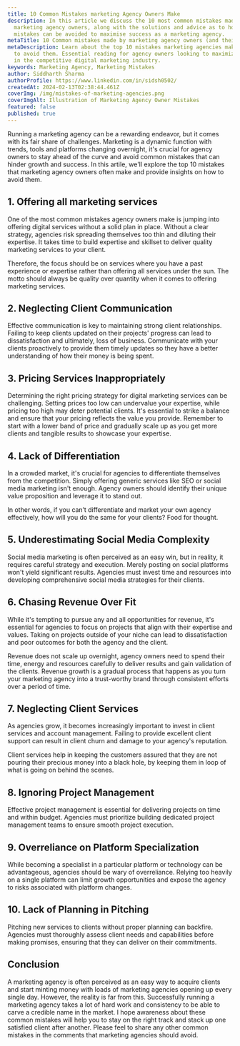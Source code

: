 ```yaml
---
title: 10 Common Mistakes marketing Agency Owners Make
description: In this article we discuss the 10 most common mistakes made by
  marketing agency owners, along with the solutions and advice as to how the
  mistakes can be avoided to maximise success as a marketing agency.
metaTitle: 10 Common mistakes made by marketing agency owners (and their solution)
metaDescription: Learn about the top 10 mistakes marketing agencies make and how
  to avoid them. Essential reading for agency owners looking to maximize success
  in the competitive digital marketing industry.
keywords: Marketing Agency, Marketing Mistakes
author: Siddharth Sharma
authorProfile: https://www.linkedin.com/in/sidsh0502/
createdAt: 2024-02-13T02:38:44.461Z
coverImg: /img/mistakes-of-marketing-agencies.png
coverImgAlt: Illustration of Marketing Agency Owner Mistakes
featured: false
published: true
---
```

Running a marketing agency can be a rewarding endeavor, but it comes with its fair share of challenges. Marketing is a dynamic function with trends, tools and platforms changing overnight, it's crucial for agency owners to stay ahead of the curve and avoid common mistakes that can hinder growth and success. In this artile, we'll explore the top 10 mistakes that marketing agency owners often make and provide insights on how to avoid them.

## **1. Offering all marketing services**

One of the most common mistakes agency owners make is jumping into offering digital services without a solid plan in place. Without a clear strategy, agencies risk spreading themselves too thin and diluting their expertise. It takes time to build expertise and skillset to deliver quality marketing services to your client. 

Therefore, the focus should be on services where you have a past experience or expertise rather than offering all services under the sun. The motto should always be quality over quantity when it comes to offering marketing services. 

## **2. Neglecting Client Communication**

Effective communication is key to maintaining strong client relationships. Failing to keep clients updated on their projects' progress can lead to dissatisfaction and ultimately, loss of business. Communicate with your clients proactively to provide them timely updates so they have a better understanding of how their money is being spent.

## **3. Pricing Services Inappropriately**

Determining the right pricing strategy for digital marketing services can be challenging. Setting prices too low can undervalue your expertise, while pricing too high may deter potential clients. It's essential to strike a balance and ensure that your pricing reflects the value you provide. Remember to start with a lower band of price and gradually scale up as you get more clients and tangible results to showcase your expertise. 

## **4. Lack of Differentiation**

In a crowded market, it's crucial for agencies to differentiate themselves from the competition. Simply offering generic services like SEO or social media marketing isn't enough. Agency owners should identify their unique value proposition and leverage it to stand out.

In other words, if you can’t differentiate and market your own agency effectively, how will you do the same for your clients? Food for thought. 

## **5. Underestimating Social Media Complexity**

Social media marketing is often perceived as an easy win, but in reality, it requires careful strategy and execution. Merely posting on social platforms won't yield significant results. Agencies must invest time and resources into developing comprehensive social media strategies for their clients.

## **6. Chasing Revenue Over Fit**

While it's tempting to pursue any and all opportunities for revenue, it's essential for agencies to focus on projects that align with their expertise and values. Taking on projects outside of your niche can lead to dissatisfaction and poor outcomes for both the agency and the client. 

Revenue does not scale up overnight, agency owners need to spend their time, energy and resources carefully to deliver results and gain validation of the clients. Revenue growth is a gradual process that happens as you turn your marketing agency into a trust-worthy brand through consistent efforts over a period of time.  

## **7. Neglecting Client Services**

As agencies grow, it becomes increasingly important to invest in client services and account management. Failing to provide excellent client support can result in client churn and damage to your agency's reputation. 

Client services help in keeping the customers assured that they are not pouring their precious money into a black hole, by keeping them in loop of what is going on behind the scenes. 

## **8. Ignoring Project Management**

Effective project management is essential for delivering projects on time and within budget. Agencies must prioritize building dedicated project management teams to ensure smooth project execution.

## **9. Overreliance on Platform Specialization**

While becoming a specialist in a particular platform or technology can be advantageous, agencies should be wary of overreliance. Relying too heavily on a single platform can limit growth opportunities and expose the agency to risks associated with platform changes.

## **10. Lack of Planning in Pitching**

Pitching new services to clients without proper planning can backfire. Agencies must thoroughly assess client needs and capabilities before making promises, ensuring that they can deliver on their commitments.

## Conclusion

A marketing agency is often perceived as an easy way to acquire clients and start minting money with loads of marketing agencies opening up every single day. However, the reality is far from this. Successfully running a marketing agency takes a lot of hard work and consistency to be able to carve a credible name in the market. I hope awareness about these common mistakes will help you to stay on the right track and stack up one satisfied client after another. Please feel to share any other common mistakes in the comments that marketing agencies should avoid.